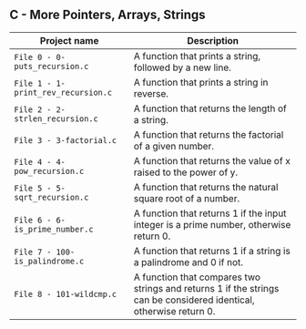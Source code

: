## C - More Pointers, Arrays, Strings

| Project name | Description |
| ------------ | ----------- |
| `File 0 - 0-puts_recursion.c` | A function that prints a string, followed by a new line. |
| `File 1 - 1-print_rev_recursion.c` | A function that prints a string in reverse. |
| `File 2 - 2-strlen_recursion.c` | A function that returns the length of a string. |
| `File 3 - 3-factorial.c` | A function that returns the factorial of a given number. |
| `File 4 - 4-pow_recursion.c` | A function that returns the value of x raised to the power of y. |
| `File 5 - 5-sqrt_recursion.c` | A function that returns the natural square root of a number. |
| `File 6 - 6-is_prime_number.c` | A function that returns 1 if the input integer is a prime number, otherwise return 0. |
| `File 7 - 100-is_palindrome.c` | A function that returns 1 if a string is a palindrome and 0 if not. |
| `File 8 - 101-wildcmp.c` | A function that compares two strings and returns 1 if the strings can be considered identical, otherwise return 0. |
